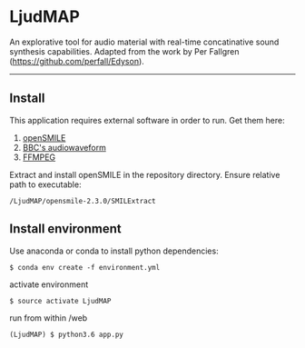 # LjudMAP

An explorative tool for audio material with real-time concatinative sound synthesis capabilities. Adapted from the work by Per Fallgren (https://github.com/perfall/Edyson). 

--------

Install
-----
This application requires external software in order to run.
Get them here:
1. [openSMILE](https://www.audeering.com/opensmile/)
2. [BBC's audiowaveform](https://github.com/bbc/audiowaveform)
3. [FFMPEG](http://www.ffmpeg.org/)

Extract and install openSMILE in the repository directory. Ensure relative path to executable:
```
/LjudMAP/opensmile-2.3.0/SMILExtract
```

Install environment
------
Use anaconda or conda to install python dependencies:
```
$ conda env create -f environment.yml
```

activate environment
```
$ source activate LjudMAP
```

run from within /web
```
(LjudMAP) $ python3.6 app.py
```
